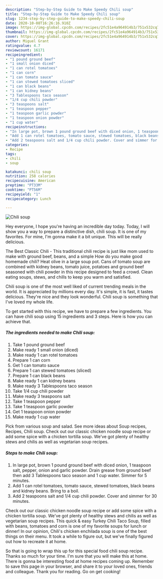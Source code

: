 ```yaml
---
description: "Step-by-Step Guide to Make Speedy Chili soup"
title: "Step-by-Step Guide to Make Speedy Chili soup"
slug: 1234-step-by-step-guide-to-make-speedy-chili-soup
date: 2020-10-08T16:26:16.910Z
image: https://img-global.cpcdn.com/recipes/2fc51e4a964914b3/751x532cq70/chili-soup-recipe-main-photo.jpg
thumbnail: https://img-global.cpcdn.com/recipes/2fc51e4a964914b3/751x532cq70/chili-soup-recipe-main-photo.jpg
cover: https://img-global.cpcdn.com/recipes/2fc51e4a964914b3/751x532cq70/chili-soup-recipe-main-photo.jpg
author: Miguel Grant
ratingvalue: 4.7
reviewcount: 16171
recipeingredient:
- "1 pound ground beef"
- "1 small onion diced"
- "1 can rotel tomatoes"
- "1 can corn"
- "1 can tomato sauce"
- "1 can stewed tomatoes sliced"
- "1 can black beans"
- "1 can kidney beans"
- "3 Tablespoons taco season"
- "1/4 cup chili powder"
- "3 teaspoons salt"
- "1 teaspoon pepper"
- "1 teaspoon garlic powder"
- "1 teaspoon onion powder"
- "1 cup water"
recipeinstructions:
- "In large pot, brown 1 pound ground beef with diced onion, 1 teaspoon salt, pepper, onion and garlic powder. Drain grease from ground beef then add 3 Tablespoons taco season and 1 cup water. Simmer for 5 minutes."
- "Add 1 can rotel tomatoes, tomato sauce, stewed tomatoes, black beans and kidney beans. Bring to a boil."
- "Add 2 teaspoons salt and 1/4 cup chili powder. Cover and simmer for 30 minutes."
categories:
- Recipe
tags:
- chili
- soup

katakunci: chili soup 
nutrition: 258 calories
recipecuisine: American
preptime: "PT33M"
cooktime: "PT56M"
recipeyield: "1"
recipecategory: Lunch

---
```



![Chili soup](https://img-global.cpcdn.com/recipes/2fc51e4a964914b3/751x532cq70/chili-soup-recipe-main-photo.jpg)

Hey everyone, I hope you're having an incredible day today. Today, I will show you a way to prepare a distinctive dish, chili soup. It is one of my favorites. For mine, I'm gonna make it a bit unique. This will be really delicious.

The Best Classic Chili - This traditional chili recipe is just like mom used to make with ground beef, beans, and a simple How do you make good homemade chili? Heat olive in a large soup pot. Cans of tomato soup are combined with kidney beans, tomato juice, potatoes and ground beef seasoned with chili powder in this recipe designed to feed a crowd. Clean eating soups, stews, and chills to keep you warm and satisfied.

Chili soup is one of the most well liked of current trending meals in the world. It is appreciated by millions every day. It's simple, it is fast, it tastes delicious. They're nice and they look wonderful. Chili soup is something that I've loved my whole life.


To get started with this recipe, we have to prepare a few ingredients. You can have chili soup using 15 ingredients and 3 steps. Here is how you can achieve that.

<!--inarticleads1-->

##### The ingredients needed to make Chili soup:

1. Take 1 pound ground beef
1. Make ready 1 small onion (diced)
1. Make ready 1 can rotel tomatoes
1. Prepare 1 can corn
1. Get 1 can tomato sauce
1. Prepare 1 can stewed tomatoes (sliced)
1. Prepare 1 can black beans
1. Make ready 1 can kidney beans
1. Make ready 3 Tablespoons taco season
1. Take 1/4 cup chili powder
1. Make ready 3 teaspoons salt
1. Take 1 teaspoon pepper
1. Take 1 teaspoon garlic powder
1. Get 1 teaspoon onion powder
1. Make ready 1 cup water


Pick from various soup and salad. See more ideas about Soup recipes, Recipes, Chili soup. Check out our classic chicken noodle soup recipe or add some spice with a chicken tortilla soup. We&#39;ve got plenty of healthy stews and chilis as well as vegetarian soup recipes. 

<!--inarticleads2-->

##### Steps to make Chili soup:

1. In large pot, brown 1 pound ground beef with diced onion, 1 teaspoon salt, pepper, onion and garlic powder. Drain grease from ground beef then add 3 Tablespoons taco season and 1 cup water. Simmer for 5 minutes.
1. Add 1 can rotel tomatoes, tomato sauce, stewed tomatoes, black beans and kidney beans. Bring to a boil.
1. Add 2 teaspoons salt and 1/4 cup chili powder. Cover and simmer for 30 minutes.


Check out our classic chicken noodle soup recipe or add some spice with a chicken tortilla soup. We&#39;ve got plenty of healthy stews and chilis as well as vegetarian soup recipes. This quick &amp; easy Turkey Chili Taco Soup, filled with beans, tomatoes and corn is one of my favorite soups for lunch or dinner! In our opinion, Chili&#39;s chicken enchilada soup is one of the best things on their menu. It took a while to figure out, but we&#39;ve finally figured out how to recreate it at home. 

So that is going to wrap this up for this special food chili soup recipe. Thanks so much for your time. I'm sure that you will make this at home. There is gonna be interesting food at home recipes coming up. Remember to save this page in your browser, and share it to your loved ones, friends and colleague. Thank you for reading. Go on get cooking!
